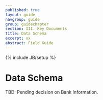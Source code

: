 ```yaml
---
published: true
layout: guide
navgroup: guide
group: guidechapter
section: III. Key Documents
title: Data Schema
excerpt: xx
abstract: Field Guide
---
```

{% include JB/setup %}

# Data Schema

TBD: Pending decision on Bank Information.




